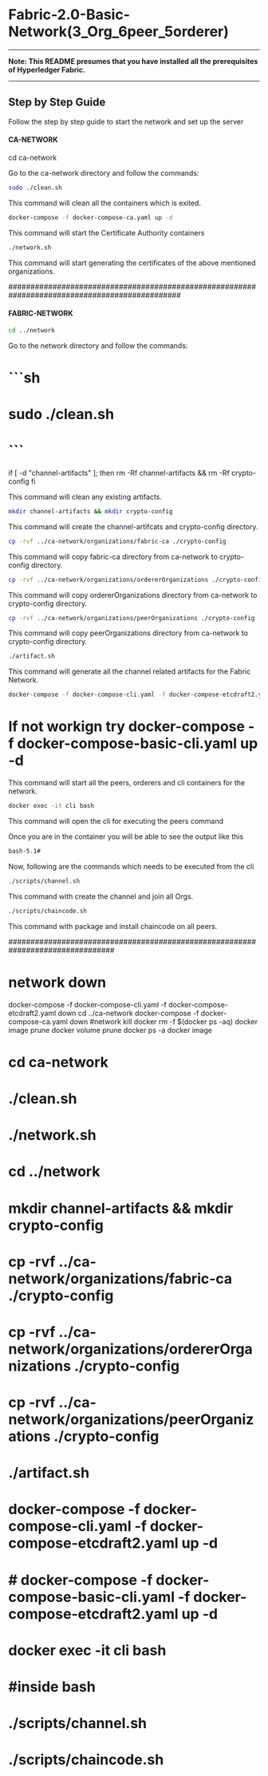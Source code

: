 # Fabric-2.0-Basic-Network(3_Org_6peer_5orderer)

---

**Note: This README presumes that you have installed all the prerequisites of Hyperledger Fabric.**

---

## Step by Step Guide

Follow the step by step guide to start the network and set up the server

#### CA-NETWORK

cd ca-network

Go to the ca-network directory and follow the commands:

```sh
sudo ./clean.sh
```

This command will clean all the containers which is exited.

```sh
docker-compose -f docker-compose-ca.yaml up -d
```

This command will start the Certificate Authority containers

```sh
./network.sh
```

This command will start generating the certificates of the above mentioned organizations.

###############################################################################################

#### FABRIC-NETWORK

```sh
cd ../network
```

Go to the network directory and follow the commands:

# ```sh
# sudo ./clean.sh
# ```
if [ -d "channel-artifacts" ]; then
  rm -Rf channel-artifacts && rm -Rf crypto-config
fi

 This command will clean any existing artifacts.

```sh
mkdir channel-artifacts && mkdir crypto-config
```

This command will create the channel-artifcats and crypto-config directory.

```sh
cp -rvf ../ca-network/organizations/fabric-ca ./crypto-config
```

This command will copy fabric-ca directory from ca-network to crypto-config directory.

```sh
cp -rvf ../ca-network/organizations/ordererOrganizations ./crypto-config
```

This command will copy ordererOrganizations directory from ca-network to crypto-config directory.

```sh
cp -rvf ../ca-network/organizations/peerOrganizations ./crypto-config
```

This command will copy peerOrganizations directory from ca-network to crypto-config directory.

```sh
./artifact.sh
```

This command will generate all the channel related artifacts for the Fabric Network.

```sh
docker-compose -f docker-compose-cli.yaml -f docker-compose-etcdraft2.yaml  up -d
```
# If not workign try docker-compose -f docker-compose-basic-cli.yaml up -d

This command will start all the peers, orderers and cli containers for the network.

```sh
docker exec -it cli bash
```

This command will open the cli for executing the peers command

Once you are in the container you will be able to see the output like this

```sh
bash-5.1#
```

Now, following are the commands which needs to be executed from the cli

```sh
./scripts/channel.sh
```
This command with create the channel and join all Orgs.

```sh
./scripts/chaincode.sh
```
This command with package and install chaincode on all peers.

################################################################################

# network down
docker-compose -f docker-compose-cli.yaml -f docker-compose-etcdraft2.yaml  down
cd ../ca-network 
docker-compose -f docker-compose-ca.yaml down
#network kill
docker rm -f $(docker ps -aq)
docker image prune
docker volume prune
docker ps -a
docker image

# cd ca-network
# ./clean.sh
# ./network.sh
# cd ../network
# mkdir channel-artifacts && mkdir crypto-config
# cp -rvf ../ca-network/organizations/fabric-ca ./crypto-config
# cp -rvf ../ca-network/organizations/ordererOrganizations ./crypto-config
# cp -rvf ../ca-network/organizations/peerOrganizations ./crypto-config
# ./artifact.sh
# docker-compose -f docker-compose-cli.yaml -f docker-compose-etcdraft2.yaml  up -d
# # docker-compose -f docker-compose-basic-cli.yaml -f docker-compose-etcdraft2.yaml  up -d
# docker exec -it cli bash
# #inside bash
# ./scripts/channel.sh
# ./scripts/chaincode.sh
